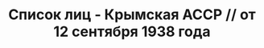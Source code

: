 ---
title: Список лиц - Крымская АССР // от 12 сентября 1938 года
description: РГАСПИ, ф.17, оп.171, дело 419, лист 1
images:
- /disk/pictures/v11/17-171-419-001.jpg
- /disk/pictures/v11/17-171-419-002.jpg
- /disk/pictures/v11/17-171-419-003.jpg
- /disk/pictures/v11/17-171-419-004.jpg
- /disk/pictures/v11/17-171-419-005.jpg
- /disk/pictures/v11/17-171-419-006.jpg
---